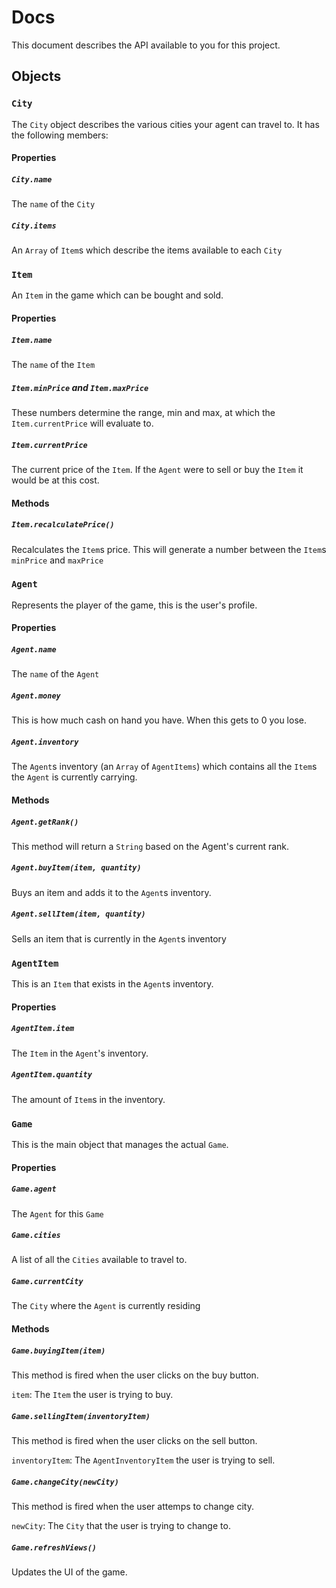 # Docs
This document describes the API available to you for this project.

## Objects

### `City`
The `City` object describes the various cities your agent can travel to. It has the following members:

#### Properties
##### `City.name`
The `name` of the `City`

##### `City.items`
An `Array` of `Item`s which describe the items available to each `City`

### `Item`
An `Item` in the game which can be bought and sold.

#### Properties
##### `Item.name`
The `name` of the `Item`

##### `Item.minPrice` and `Item.maxPrice`
These numbers determine the range, min and max, at which the `Item.currentPrice` will evaluate to.

##### `Item.currentPrice`
The current price of the `Item`. If the `Agent` were to sell or buy the `Item` it would be at this cost.

#### Methods
##### `Item.recalculatePrice()`
Recalculates the `Item`s price. This will generate a number between the `Item`s `minPrice` and `maxPrice`

### `Agent`
Represents the player of the game, this is the user's profile.

#### Properties
##### `Agent.name`
The `name` of the `Agent`

##### `Agent.money`
This is how much cash on hand you have. When this gets to 0 you lose.

##### `Agent.inventory`
The `Agent`s inventory (an `Array` of `AgentItems`)  which contains all the `Item`s the `Agent` is currently carrying.

#### Methods
##### `Agent.getRank()`
This method will return a `String` based on the Agent's current rank.

##### `Agent.buyItem(item, quantity)`
Buys an item and adds it to the `Agent`s inventory.

##### `Agent.sellItem(item, quantity)`
Sells an item that is currently in the `Agent`s inventory

### `AgentItem`
This is an `Item` that exists in the `Agent`s inventory.

#### Properties
##### `AgentItem.item`
The `Item` in the `Agent`'s inventory.

##### `AgentItem.quantity`
The amount of `Item`s in the inventory.

### `Game`
This is the main object that manages the actual `Game`.

#### Properties
##### `Game.agent`
The `Agent` for this `Game`

##### `Game.cities`
A list of all the `Cities` available to travel to.

##### `Game.currentCity`
The `City` where the `Agent` is currently residing

#### Methods
##### `Game.buyingItem(item)`
This method is fired when the user clicks on the buy button.

`item`: The `Item` the user is trying to buy.

##### `Game.sellingItem(inventoryItem)`
This method is fired when the user clicks on the sell button.

`inventoryItem`: The `AgentInventoryItem` the user is trying to sell.

##### `Game.changeCity(newCity)`
This method is fired when the user attemps to change city.

`newCity`: The `City` that the user is trying to change to.

##### `Game.refreshViews()`
Updates the UI of the game.